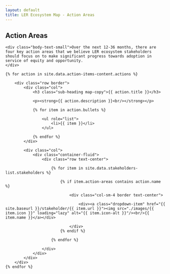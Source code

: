 ```yaml
---
layout: default
title: LER Ecosystem Map - Action Areas
---
```

<div class="container-fluid">
	<h2 class="sub-heading imagine">Action Areas</h2>

	<div class="body-text-small">Over the next 12-36 months, there are four key action areas that we believe LER ecosystem stakeholders should focus on to make significant progress towards adoption in service of equity and opportunity.
	</div>

	{% for action in site.data.action-items-content.actions %}

		<div class="row border">
			<div class="col">
				<h3 class="sub-heading map-copy">{{ action.title }}</h3>

				<p><strong>{{ action.description }}<br/></strong></p>

				{% for item in action.bullets %}

					<ul role="list">
						<li>{{ item }}</li>
					</ul>

				{% endfor %}
			</div>

			<div class="col">
				<div class="container-fluid">
					<div class="row text-center">

						{% for item in site.data.stakeholders-list.stakeholders %}

							{% if item.action-areas contains action.name %}
						
								<div class="col-sm-4 border text-center">

									<div><a class="dropdown-item" href="{{ site.baseurl }}/stakeholder/{{ item.url }}"><img src="./images/{{ item.icon }}" loading="lazy" alt="{{ item.icon-alt }}"/><br/>{{ item.name }}</a></div>

								</div> 
							{% endif %}	

						{% endfor %}

					</div>
				</div>
			</div>
		</div>
	{% endfor %}
</div>

